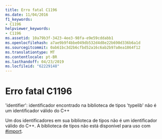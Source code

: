 ```yaml
---
title: Erro fatal C1196
ms.date: 11/04/2016
f1_keywords:
- C1196
helpviewer_keywords:
- C1196
ms.assetid: 10a79b3f-3423-4ee3-98fa-e9e59cddabb1
ms.openlocfilehash: a7ae9b9f4bbe049db532d4d8e22b690d336b6a1d
ms.sourcegitcommit: 0ab61bc3d2b6cfbd52a16c6ab2b97a8ea1864f12
ms.translationtype: MT
ms.contentlocale: pt-BR
ms.lasthandoff: 04/23/2019
ms.locfileid: "62229148"
---
```

# <a name="fatal-error-c1196"></a>Erro fatal C1196

'identifier': identificador encontrado na biblioteca de tipos 'typelib' não é um identificador válido do C++

Um dos identificadores em sua biblioteca de tipos não é um identificador válido do C++. A biblioteca de tipos não está disponível para uso com [#import](../../preprocessor/hash-import-directive-cpp.md).